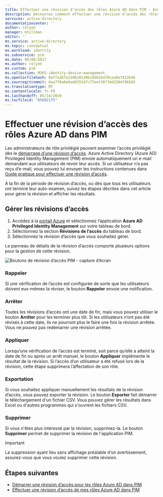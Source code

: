 ```yaml
---
title: Effectuer une révision d’accès des rôles Azure AD dans PIM - Azure Active Directory | Microsoft Docs
description: Découvrez comment effectuer une révision d’accès des rôles Azure AD dans Azure AD Privileged Identity Management (PIM) et afficher les résultats
services: active-directory
documentationcenter: ''
author: rolyon
manager: mtillman
editor: ''
ms.service: active-directory
ms.topic: conceptual
ms.workload: identity
ms.subservice: pim
ms.date: 06/06/2017
ms.author: rolyon
ms.custom: pim
ms.collection: M365-identity-device-management
ms.openlocfilehash: 0a7fa3bfe159620130bc0962b470cea8e7422646
ms.sourcegitcommit: 6ea7f0a6e9add35547c77eef26f34d2504796565
ms.translationtype: MT
ms.contentlocale: fr-FR
ms.lasthandoff: 05/14/2019
ms.locfileid: "65602175"
---
```

# <a name="complete-an-access-review-of-azure-ad-roles-in-pim"></a>Effectuer une révision d’accès des rôles Azure AD dans PIM
Les administrateurs de rôle privilégié peuvent examiner l’accès privilégié dès le [démarrage d’une révision d’accès](pim-how-to-start-security-review.md). Azure Active Directory (Azure AD) Privileged Identity Management (PIM) envoie automatiquement un e-mail demandant aux utilisateurs de revoir leur accès. Si un utilisateur n’a pas reçu d’e-mail, vous pouvez lui envoyer les instructions contenues dans [Guide pratique pour effectuer une révision d’accès](pim-how-to-perform-security-review.md).

À la fin de la période de révision d’accès, ou dès que tous les utilisateurs ont terminé leur auto-examen, suivez les étapes décrites dans cet article pour gérer la révision et afficher les résultats.

## <a name="manage-access-reviews"></a>Gérer les révisions d’accès
1. Accédez à la [portail Azure](https://portal.azure.com/) et sélectionnez l’application **Azure AD Privileged Identity Management** sur votre tableau de bord.
2. Sélectionnez la section **Révisions de l’accès** du tableau de bord.
3. Sélectionnez la révision d’accès que vous souhaitez gérer.

Le panneau de détails de la révision d’accès comporte plusieurs options pour la gestion de cette révision.

![Boutons de révision d’accès PIM - capture d’écran](./media/pim-how-to-complete-review/review-buttons.png)

### <a name="remind"></a>Rappeler
Si une vérification de l’accès est configurée de sorte que les utilisateurs doivent eux-mêmes la réviser, le bouton **Rappeler** envoie une notification. 

### <a name="stop"></a>Arrêter
Toutes les révisions d’accès ont une date de fin, mais vous pouvez utiliser le bouton **Arrêter** pour les terminer plus tôt. Si les utilisateurs n’ont pas été révisés à cette date, ils ne pourront plus le faire une fois la révision arrêtée. Vous ne pouvez pas redémarrer une révision arrêtée.

### <a name="apply"></a>Appliquer
Lorsqu’une vérification de l’accès est terminé, soit parce qu’elle a atteint la date de fin ou après un arrêt manuel, le bouton **Appliquer** implémente le résultat de la révision. Si l’accès d’un utilisateur a été refusé lors de la révision, cette étape supprimera l’affectation de son rôle.  

### <a name="export"></a>Exportation
Si vous souhaitez appliquer manuellement les résultats de la révision d’accès, vous pouvez exporter la révision. Le bouton **Exporter** fait démarrer le téléchargement d'un fichier CSV. Vous pouvez gérer les résultats dans Excel ou d'autres programmes qui s'ouvrent les fichiers CSV.

### <a name="delete"></a>Supprimer
Si vous n'êtes plus intéressé par la révision, supprimez-la. Le bouton **Supprimer** permet de supprimer la révision de l'application PIM.

> [!IMPORTANT]
> La suppression ayant lieu sans affichage préalable d’un avertissement, assurez-vous que vous voulez supprimer cette révision. 

## <a name="next-steps"></a>Étapes suivantes

- [Démarrer une révision d’accès pour les rôles Azure AD dans PIM](pim-how-to-start-security-review.md)
- [Effectuer une révision d’accès de mes rôles Azure AD dans PIM](pim-how-to-perform-security-review.md)
